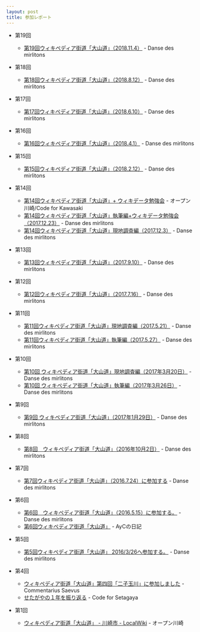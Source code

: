 ```yaml
---
layout: post
title: 参加レポート
---
```

- 第19回
    - [第19回ウィキペディア街道「大山道」（2018.11.4）](http://floconsdeneige.seesaa.net/article/462658869.html) - Danse des mirlitons
- 第18回
    - [第18回ウィキペディア街道「大山道」（2018.8.12）](http://floconsdeneige.seesaa.net/article/461091330.html) - Danse des mirlitons
- 第17回
    - [第17回ウィキペディア街道「大山道」（2018.6.10）](http://floconsdeneige.seesaa.net/article/460008880.html) - Danse des mirlitons
- 第16回
    - [第16回ウィキペディア街道「大山道」（2018.4.1）](http://floconsdeneige.seesaa.net/article/458657837.html) - Danse des mirlitons
- 第15回
    - [第15回ウィキペディア街道「大山道」（2018.2.12）](http://floconsdeneige.seesaa.net/article/456907382.html) - Danse des mirlitons
- 第14回
    - [第14回ウィキペディア街道「大山道」+ ウィキデータ勉強会](https://medium.com/openkawasaki/第14回ウィキペディア街道-大山道-ウィキデータ勉強会-87a0c93af92d) - オープン川崎/Code for Kawasaki
    - [第14回ウィキペディア街道「大山道」執筆編+ウィキデータ勉強会（2017.12.23）](http://floconsdeneige.seesaa.net/article/455778929.html) - Danse des mirlitons
    - [第14回ウィキペディア街道「大山道」現地調査編（2017.12.3）](http://floconsdeneige.seesaa.net/article/455305435.html) - Danse des mirlitons
    
- 第13回
    - [第13回ウィキペディア街道「大山道」（2017.9.10）](http://floconsdeneige.seesaa.net/article/453397125.html) - Danse des mirlitons

- 第12回
    - [第12回ウィキペディア街道「大山道」（2017.7.16）](http://floconsdeneige.seesaa.net/article/451890297.html) - Danse des mirlitons

- 第11回
    - [第11回ウィキペディア街道「大山道」現地調査編（2017.5.21）](http://floconsdeneige.seesaa.net/article/450313358.html) - Danse des mirlitons
    - [第11回ウィキペディア街道「大山道」執筆編（2017.5.27）](http://floconsdeneige.seesaa.net/category/25923260-1.html) - Danse des mirlitons
    
- 第10回
    - [第10回 ウィキペディア街道「大山道」現地調査編（2017年3月20日）](http://floconsdeneige.seesaa.net/article/448364545.html) - Danse des mirlitons
    - [第10回 ウィキペディア街道「大山道」執筆編（2017年3月26日）](http://floconsdeneige.seesaa.net/article/448413015.html) - Danse des mirlitons
    
- 第9回
    - [第9回 ウィキペディア街道「大山道」（2017年1月29日）](http://floconsdeneige.seesaa.net/article/446691213.html) - Danse des mirlitons

- 第8回
    - [第8回　ウィキペディア街道「大山道」（2016年10月2日）](http://floconsdeneige.seesaa.net/article/442489072.html) - Danse des mirlitons

- 第7回
    - [第7回ウィキペディア街道「大山道」（2016.7.24）に参加する](http://floconsdeneige.seesaa.net/article/440379981.html) - Danse des mirlitons

- 第6回
    - [第6回　ウィキペディア街道「大山道」（2016.5.15）に参加する。](http://floconsdeneige.seesaa.net/article/437913979.html) - Danse des mirlitons
    - [第6回ウィキペディア街道「大山道」](http://ayc.hatenablog.com/entry/2016/05/16/235030) - AyCの日記

- 第5回
    - [第5回ウィキペディア街道「大山道」 2016/3/26へ参加する。](http://floconsdeneige.seesaa.net/article/435703125.html) - Danse des mirlitons

- 第4回
    - [ウィキペディア街道「大山道」第四回「二子玉川」に参加しました](http://d.hatena.ne.jp/saebou/20151103) - Commentarius Saevus
    - [せたがやの１年を振り返る](http://qiita.com/nissy813/items/388cc2c0f8c622ae4a4c) - Code for Setagaya
- 第1回
    - [ウィキペディア街道「大山道」 - 川崎市 - LocalWiki](https://ja.localwiki.org/kawasaki/%E3%82%A6%E3%82%A3%E3%82%AD%E3%83%9A%E3%83%87%E3%82%A3%E3%82%A2%E8%A1%97%E9%81%93%E3%80%8C%E5%A4%A7%E5%B1%B1%E9%81%93%E3%80%8D) - オープン川崎
